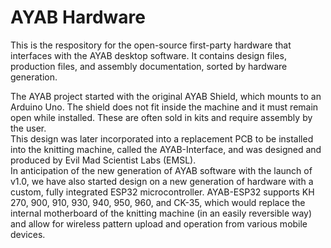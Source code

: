 # AYAB Hardware
This is the respository for the open-source first-party hardware that interfaces with the AYAB desktop software. It contains design files, production files, and assembly documentation, sorted by hardware generation.

The AYAB project started with the original AYAB Shield, which mounts to an Arduino Uno. The shield does not fit inside the machine and it must remain open while installed. These are often sold in kits and require assembly by the user.\
This design was later incorporated into a replacement PCB to be installed into the knitting machine, called the AYAB-Interface, and was designed and produced by Evil Mad Scientist Labs (EMSL).\
In anticipation of the new generation of AYAB software with the launch of v1.0, we have also started design on a new generation of hardware with a custom, fully integrated ESP32 microcontroller. AYAB-ESP32 supports KH 270, 900, 910, 930, 940, 950, 960, and CK-35, which would replace the internal motherboard of the knitting machine (in an easily reversible way) and allow for wireless pattern upload and operation from various mobile devices.
